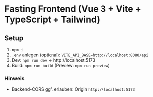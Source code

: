 # Fasting Frontend (Vue 3 + Vite + TypeScript + Tailwind)
## Setup
1) `npm i`
2) `.env` anlegen (optional): `VITE_API_BASE=http://localhost:8080/api`
3) Dev: `npm run dev` → http://localhost:5173
4) Build: `npm run build` (Preview: `npm run preview`)

### Hinweis
- Backend-CORS ggf. erlauben: Origin `http://localhost:5173`
